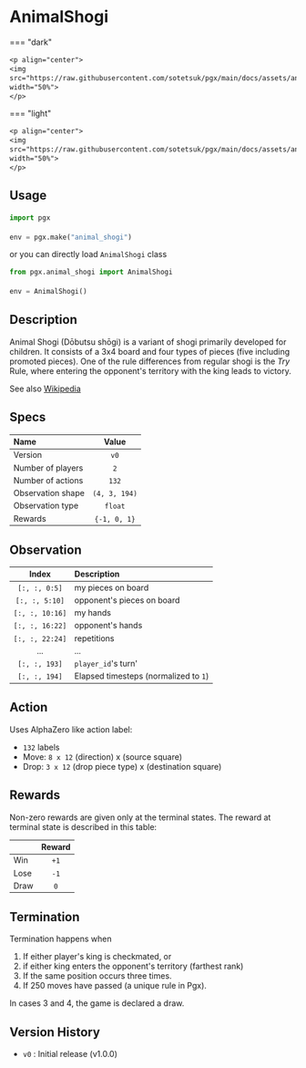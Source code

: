 # AnimalShogi

=== "dark" 

    <p align="center">
    <img src="https://raw.githubusercontent.com/sotetsuk/pgx/main/docs/assets/animal_shogi_dark.gif" width="50%">
    </p>

=== "light" 

    <p align="center">
    <img src="https://raw.githubusercontent.com/sotetsuk/pgx/main/docs/assets/animal_shogi_light.gif" width="50%">
    </p>


## Usage

```py
import pgx

env = pgx.make("animal_shogi")
```

or you can directly load `AnimalShogi` class

```py
from pgx.animal_shogi import AnimalShogi

env = AnimalShogi()
```

## Description

Animal Shogi (Dōbutsu shōgi) is a variant of shogi primarily developed for children. It consists of a 3x4 board and four types of pieces (five including promoted pieces). One of the rule differences from regular shogi is the *Try* Rule, where entering the opponent's territory with the king leads to victory.

See also [Wikipedia](https://en.wikipedia.org/wiki/D%C5%8Dbutsu_sh%C5%8Dgi)

## Specs

| Name | Value |
|:---|:----:|
| Version | `v0` |
| Number of players | `2` |
| Number of actions | `132` |
| Observation shape | `(4, 3, 194)` |
| Observation type | `float` |
| Rewards | `{-1, 0, 1}` |

## Observation


| Index | Description |
|:---:|:----|
| `[:, :, 0:5]` | my pieces on board |
| `[:, :, 5:10]` | opponent's pieces on board |
| `[:, :, 10:16]` | my hands |
| `[:, :, 16:22]` | opponent's hands |
| `[:, :, 22:24]` | repetitions |
| ... | ... |
| `[:, :, 193]` | `player_id`'s turn' |
| `[:, :, 194]` | Elapsed timesteps (normalized to `1`) |


## Action

Uses AlphaZero like action label:

- `132` labels
- Move: `8 x 12` (direction) x (source square)
- Drop: `3 x 12` (drop piece type) x (destination square)

## Rewards
Non-zero rewards are given only at the terminal states.
The reward at terminal state is described in this table:

| | Reward |
|:---|:----:|
| Win | `+1` |
| Lose | `-1` |
| Draw | `0` |

## Termination

Termination happens when 

1. If either player's king is checkmated, or
2. if either king enters the opponent's territory (farthest rank)
3. If the same position occurs three times.
4. If 250 moves have passed (a unique rule in Pgx).

In cases 3 and 4, the game is declared a draw.

## Version History

- `v0` : Initial release (v1.0.0)
